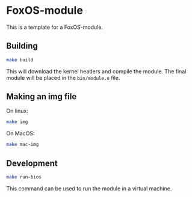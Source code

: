 # FoxOS-module

This is a template for a FoxOS-module.  

## Building

```bash
make build
```

This will download the kernel headers and compile the module. The final module will be placed in the `bin/module.o` file.  

## Making an img file

On linux:
```bash
make img
```
On MacOS:
```bash
make mac-img
```

## Development

```bash
make run-bios
```

This command can be used to run the module in a virtual machine.
